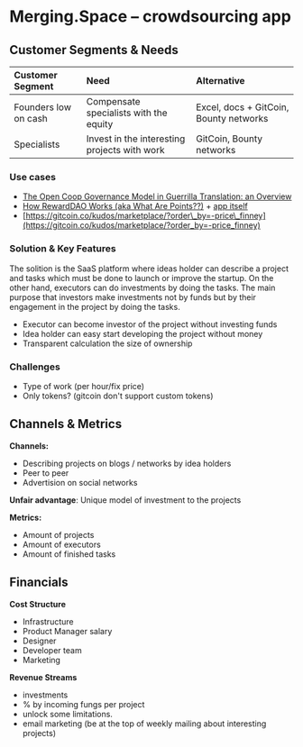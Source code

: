 # Merging.Space – crowdsourcing app

## Customer Segments & Needs

| Customer Segment | Need | Alternative |
| :--- | :--- | :--- |
| Founders low on cash | Compensate specialists with the equity | Excel, docs + GitCoin, Bounty networks |
| Specialists | Invest in the interesting projects with work | GitCoin, Bounty networks |

### Use cases

* [The Open Coop Governance Model in Guerrilla Translation: an Overview](https://wiki.guerrillamediacollective.org/index.php/The_Open_Coop_Governance_Model_in_Guerrilla_Translation:_an_Overview)
* [How RewardDAO Works \(aka What Are Points??\)](https://medium.com/giveth/how-rewarddao-works-aka-what-are-points-7388f70269a) + [app itself](https://fame.giveth.io/month/11_2018)
* [https://gitcoin.co/kudos/marketplace/?order\_by=-price\_finney](https://gitcoin.co/kudos/marketplace/?order_by=-price_finney)

### Solution & Key Features

The solition is the SaaS platform where ideas holder can describe a project and tasks which must be done to launch or improve the startup. On the other hand, executors can do investments by doing the tasks. The main purpose that investors make investments not by funds but by their engagement in the project by doing the tasks.

* Executor can become investor of the project without investing funds 
* Idea holder can easy start developing the project without money
* Transparent calculation the size of ownership

### Challenges

* Type of work \(per hour/fix price\)
* Only tokens? \(gitcoin don't support custom tokens\)

## Channels & Metrics <a id="MergeSpace-Channels&amp;Metrics"></a>

**Channels:**

* Describing projects on blogs / networks by idea holders
* Peer to peer
* Advertision on social networks

**Unfair advantage**: Unique model of investment to the projects

**Metrics:**

* Amount of projects
* Amount of executors
* Amount of finished tasks

## Financials <a id="MergeSpace-Financials"></a>

**Cost Structure**

* Infrastructure
* Product Manager salary
* Designer
* Developer team
* Marketing

**Revenue Streams**

* investments
* % by incoming fungs per project
* unlock some limitations.
* email marketing \(be at the top of weekly mailing about interesting projects\)

